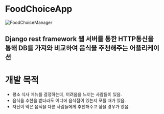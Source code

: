 # FoodChoiceApp

![FoodChoiceManager](https://user-images.githubusercontent.com/57030114/69726738-7e349b00-1164-11ea-81a6-5519fff0b418.png)

Django rest framework 웹 서버를 통한 HTTP통신을 통해 DB를 가져와 비교하여 음식을 추천해주는 어플리케이션
---
# 개발 목적
* 평소 식사 메뉴를 결정하는데, 어려움을 느끼는 사람들이 있음.
* 음식을 추천을 받더라도 어디에 음식점이 있는지 모를 때가 있음.
* 자신이 먹은 음식을 다른 사람들에게 추천해주고 싶을 경우가 있음.
